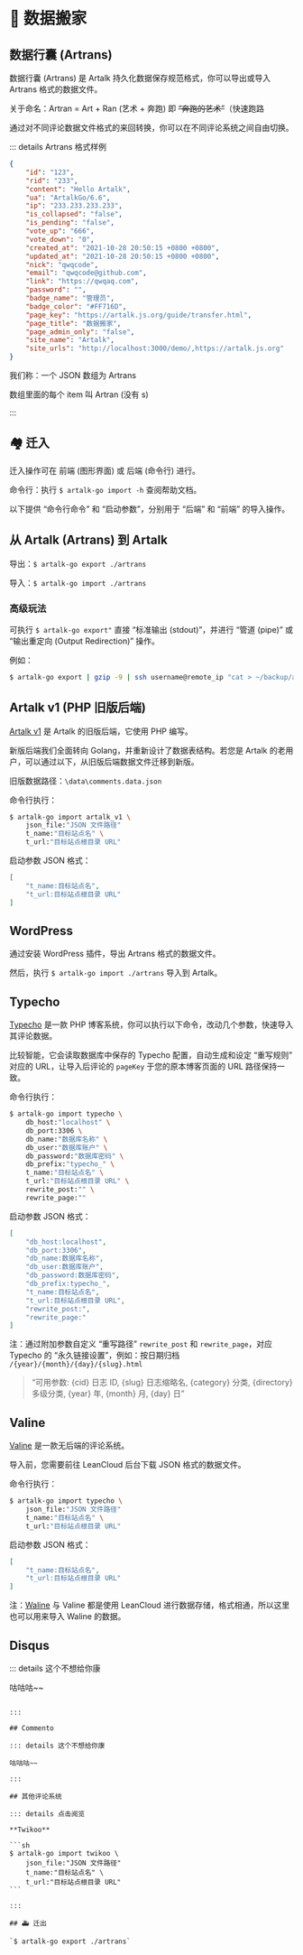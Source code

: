 # 🛬 数据搬家

## 数据行囊 (Artrans)

数据行囊 (Artrans) 是 Artalk 持久化数据保存规范格式，你可以导出或导入 Artrans 格式的数据文件。

关于命名：Artran = Art + Ran (艺术 + 奔跑) 即 ~~“奔跑的艺术”~~（快速跑路

通过对不同评论数据文件格式的来回转换，你可以在不同评论系统之间自由切换。

::: details Artrans 格式样例

```json
{
    "id": "123", 
    "rid": "233", 
    "content": "Hello Artalk", 
    "ua": "ArtalkGo/6.6", 
    "ip": "233.233.233.233",
    "is_collapsed": "false", 
    "is_pending": "false", 
    "vote_up": "666", 
    "vote_down": "0", 
    "created_at": "2021-10-28 20:50:15 +0800 +0800", 
    "updated_at": "2021-10-28 20:50:15 +0800 +0800", 
    "nick": "qwqcode", 
    "email": "qwqcode@github.com", 
    "link": "https://qwqaq.com", 
    "password": "", 
    "badge_name": "管理员", 
    "badge_color": "#FF716D", 
    "page_key": "https://artalk.js.org/guide/transfer.html", 
    "page_title": "数据搬家", 
    "page_admin_only": "false", 
    "site_name": "Artalk",
    "site_urls": "http://localhost:3000/demo/,https://artalk.js.org"
}
```

我们称：一个 JSON 数组为 Artrans

数组里面的每个 item 叫 Artran (没有 s)

:::


## 🏘 迁入

迁入操作可在 前端 (图形界面) 或 后端 (命令行) 进行。

命令行：执行 `$ artalk-go import -h` 查阅帮助文档。

以下提供 “命令行命令” 和 “启动参数”，分别用于 “后端” 和 “前端” 的导入操作。

## 从 Artalk (Artrans) 到 Artalk

导出：`$ artalk-go export ./artrans`

导入：`$ artalk-go import ./artrans`

### 高级玩法

可执行 `$ artalk-go export"` 直接 “标准输出 (stdout)”，并进行 “管道 (pipe)” 或 “输出重定向 (Output Redirection)” 操作。

例如：

```sh
$ artalk-go export | gzip -9 | ssh username@remote_ip "cat > ~/backup/artrans.gz"
```

## Artalk v1 (PHP 旧版后端)

[Artalk v1](https://github.com/ArtalkJS/ArtalkPHP) 是 Artalk 的旧版后端，它使用 PHP 编写。

新版后端我们全面转向 Golang，并重新设计了数据表结构。若您是 Artalk 的老用户，可以通过以下，从旧版后端数据文件迁移到新版。

旧版数据路径：`\data\comments.data.json`

命令行执行：

```sh
$ artalk-go import artalk_v1 \
    json_file:"JSON 文件路径"
    t_name:"目标站点名" \
    t_url:"目标站点根目录 URL"
```

启动参数 JSON 格式：

```json
[
    "t_name:目标站点名",
    "t_url:目标站点根目录 URL"
]
```

## WordPress

通过安装 WordPress 插件，导出 Artrans 格式的数据文件。

然后，执行 `$ artalk-go import ./artrans` 导入到 Artalk。

## Typecho

[Typecho](http://typecho.org/) 是一款 PHP 博客系统，你可以执行以下命令，改动几个参数，快速导入其评论数据。

比较智能，它会读取数据库中保存的 Typecho 配置，自动生成和设定 “重写规则” 对应的 URL，让导入后评论的 `pageKey` 于您的原本博客页面的 URL 路径保持一致。

命令行执行：

```sh
$ artalk-go import typecho \
    db_host:"localhost" \
    db_port:3306 \
    db_name:"数据库名称" \
    db_user:"数据库账户" \
    db_password:"数据库密码" \
    db_prefix:"typecho_" \
    t_name:"目标站点名" \
    t_url:"目标站点根目录 URL" \
    rewrite_post:"" \
    rewrite_page:""
```

启动参数 JSON 格式：

```json
[
    "db_host:localhost",
    "db_port:3306",
    "db_name:数据库名称",
    "db_user:数据库账户",
    "db_password:数据库密码",
    "db_prefix:typecho_",
    "t_name:目标站点名",
    "t_url:目标站点根目录 URL",
    "rewrite_post:",
    "rewrite_page:"
]
```

注：通过附加参数自定义 “重写路径” `rewrite_post` 和 `rewrite_page`，对应 Typecho 的 “永久链接设置”，例如：按日期归档 `/{year}/{month}/{day}/{slug}.html`

> “可用参数: {cid} 日志 ID, {slug} 日志缩略名, {category} 分类, {directory} 多级分类, {year} 年, {month} 月, {day} 日”

## Valine

[Valine](https://github.com/xCss/Valine) 是一款无后端的评论系统。

导入前，您需要前往 LeanCloud 后台下载 JSON 格式的数据文件。

命令行执行：

```sh
$ artalk-go import typecho \
    json_file:"JSON 文件路径"
    t_name:"目标站点名" \
    t_url:"目标站点根目录 URL"
```

启动参数 JSON 格式：

```json
[
    "t_name:目标站点名",
    "t_url:目标站点根目录 URL"
]
```

注：[Waline](https://waline.js.org/) 与 Valine 都是使用 LeanCloud 进行数据存储，格式相通，所以这里也可以用来导入 Waline 的数据。

## Disqus

::: details 这个不想给你康

咕咕咕~~

~~~（它的数据文件是 XML 格式，邮箱还不能直接获取，好麻烦，懒得搞~~~

:::

## Commento

::: details 这个不想给你康

咕咕咕~~

:::

## 其他评论系统

::: details 点击阅览

**Twikoo**

```sh
$ artalk-go import twikoo \
    json_file:"JSON 文件路径"
    t_name:"目标站点名" \
    t_url:"目标站点根目录 URL"
```

:::

## 🚑 迁出

`$ artalk-go export ./artrans`
